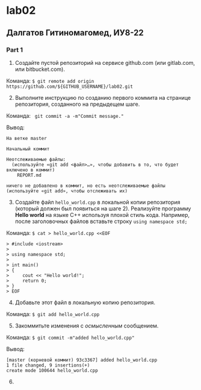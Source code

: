 # lab02
## Далгатов Гитиномагомед, ИУ8-22

### Part 1
1. Создайте пустой репозиторий на сервисе github.com (или gitlab.com, или bitbucket.com).

  Команда: ```$ git remote add origin https://github.com/${GITHUB_USERNAME}/lab02.git```
  
2. Выполните инструкцию по созданию первого коммита на странице репозитория, созданного на предыдещем шаге.

  Команда: ``` git commit -a -m"Commit message."```
  
  Вывод:
  ```
  На ветке master

  Начальный коммит

  Неотслеживаемые файлы:
    (используйте «git add <файл>…», чтобы добавить в то, что будет включено в коммит)
	  REPORT.md

  ничего не добавлено в коммит, но есть неотслеживаемые файлы (используйте «git add», чтобы отслеживать их)
  ```
  
3. Создайте файл ```hello_world.cpp``` в локальной копии репозитория (который должен был появиться на шаге 2). Реализуйте программу **Hello world** на языке C++ используя плохой стиль кода. Например, после заголовочных файлов вставьте строку ```using namespace std;```

  Команда: ```$ cat > hello_world.cpp <<EOF```
  ```
  > #include <iostream>
  > 
  > using namespace std;
  > 
  > int main()
  > {
  >     cout << "Hello world!";
  >     return 0;
  > }
  > EOF
  ```

4. Добавьте этот файл в локальную копию репозитория.

  Команда: ```$ git add hello_world.cpp```
  
5. Закоммитьте изменения с *осмысленным* сообщением.

  Команда: ```$ git commit -m"added hello_world.cpp"```
  
  Вывод:
  ```
  [master (корневой коммит) 93c3367] added hello_world.cpp
  1 file changed, 9 insertions(+)
  create mode 100644 hello_world.cpp
  ```
  
6. 
